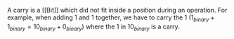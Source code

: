 A carry is a [[Bit]] which did not fit inside a position during an operation. For example, when adding 1 and 1 together, we have to carry the 1 ($1_{binary} + 1_{binary} = 10_{binary} + 0_{binary}$) where the 1 in $10_{binary}$ is a carry.